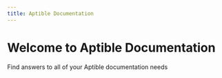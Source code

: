 ```yaml
---
title: Aptible Documentation
---
```


# Welcome to Aptible Documentation

Find answers to all of your Aptible documentation needs